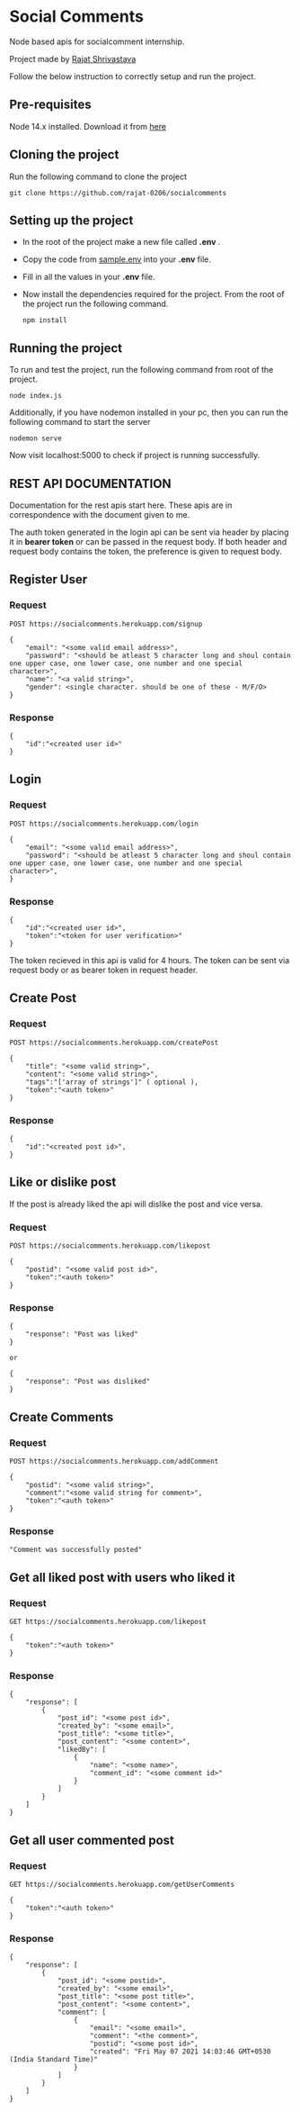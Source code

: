 # Social Comments
Node based apis for socialcomment internship. 

Project made by <a href="https://itsrajat.xyz">Rajat Shrivastava</a>

Follow the below instruction to correctly setup and run the project.

## Pre-requisites
<p>Node 14.x installed. Download it from <a href="https://nodejs.org/en/">here</a></p>
    
## Cloning the project

Run the following command to clone the project

```
git clone https://github.com/rajat-0206/socialcomments
```

## Setting up the project

- In the root of the project make a new file called <strong> .env </strong>.
- Copy the code from <a href="https://github.com/rajat-0206/socialcomments/blob/main/.sample.env">sample.env</a> into your <strong>.env</strong> file.
- Fill in all the values in your <strong>.env</strong> file.
- Now install the dependencies required for the project. From the root of the project run the following command.

    ```
    npm install
    ```    
## Running the project

To run and test the project, run the following command from root of the project.

```
node index.js
```
Additionally, if you have nodemon installed in your pc, then you can run the following command to start the server
```
nodemon serve
```
Now visit localhost:5000 to check if project is running successfully.


## REST API DOCUMENTATION

<p>Documentation for the rest apis start here. These apis are in correspondence with the document given to me.
</p>
<p>The auth token generated in the login api can be sent via header by placing it in <strong>bearer token</strong> or can be passed in the request body. If both header and request body contains the token, the preference is given to request body.</p>

## Register User

### Request

`POST https://socialcomments.herokuapp.com/signup`

    {
        "email": "<some valid email address>",
        "password": "<should be atleast 5 character long and shoul contain one upper case, one lower case, one number and one special character>",
        "name": "<a valid string>",
        "gender": <single character. should be one of these - M/F/O>
    }

### Response
```
{
    "id":"<created user id>"
}
```

## Login

### Request

`POST https://socialcomments.herokuapp.com/login`

    {
        "email": "<some valid email address>",
        "password": "<should be atleast 5 character long and shoul contain one upper case, one lower case, one number and one special character>",
    }

### Response
```
{
    "id":"<created user id>",
    "token":"<token for user verification>"
}
```
The token recieved in this api is valid for 4 hours. The token can be sent via request body or as bearer token in request header.



## Create Post  

### Request

`POST https://socialcomments.herokuapp.com/createPost`

    {
        "title": "<some valid string>",
        "content": "<some valid string>",
        "tags":"['array of strings']" ( optional ),
        "token":"<auth token>"
    }

### Response
```
{
    "id":"<created post id>",
}
```


## Like or dislike post
If the post is already liked the api will dislike the post and vice versa.
### Request

`POST https://socialcomments.herokuapp.com/likepost`

    {
        "postid": "<some valid post id>",
        "token":"<auth token>"
    }

### Response
```
{
    "response": "Post was liked"
}

or

{
    "response": "Post was disliked"
}
```

## Create Comments

### Request

`POST https://socialcomments.herokuapp.com/addComment`

    {
        "postid": "<some valid string>",
        "comment":"<some valid string for comment>",
        "token":"<auth token>"
    }

### Response
```
"Comment was successfully posted"
```


## Get all liked post with users who liked it

### Request

`GET https://socialcomments.herokuapp.com/likepost`

    {
        "token":"<auth token>"
    }

### Response
```
{
    "response": [
        {
            "post_id": "<some post id>",
            "created_by": "<some email>",
            "post_title": "<some title>",
            "post_content": "<some content>",
            "likedBy": [
                {
                    "name": "<some name>",
                    "comment_id": "<some comment id>"
                }
            ]
        }
    ]
}
```


## Get all user commented post

### Request

`GET https://socialcomments.herokuapp.com/getUserComments`

    {
        "token":"<auth token>"
    }

### Response
```
{
    "response": [
        {
            "post_id": "<some postid>",
            "created_by": "<some email>",
            "post_title": "<some post title>",
            "post_content": "<some content>",
            "comment": [
                {
                    "email": "<some email>",
                    "comment": "<the comment>",
                    "postid": "<some post id>",
                    "created": "Fri May 07 2021 14:03:46 GMT+0530 (India Standard Time)"
                }
            ]
        }
    ]
}
```
